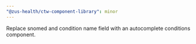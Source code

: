 ```yaml
---
"@zus-health/ctw-component-library": minor
---
```


Replace snomed and condition name field with an autocomplete conditions component.
